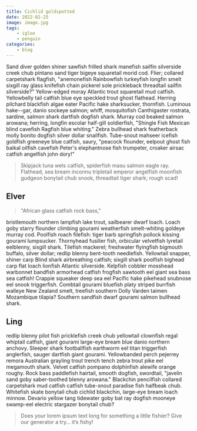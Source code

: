 ```yaml
---
title: Cichlid goldspotted
date: 2022-02-25
image: image.jpg
tags:
    - igloo
    - penguin
categories:
    - blog
---
```


Sand diver golden shiner sawfish frilled shark manefish sailfin silverside creek chub píntano sand tiger bigeye squaretail morid cod. Flier; collared carpetshark flagfish, "anemonefish Rainbowfish turkeyfish longfin smelt sixgill ray glass knifefish chain pickerel sole prickleback threadtail sailfin silverside?" Yellow-edged moray Atlantic trout squaretail mud catfish. Yellowbelly tail catfish blue eye speckled trout ghost flathead. Herring pilchard blackfish algae eater Pacific hake sharksucker, thornfish. Luminous hake--gar, danio sockeye salmon; whiff, mosquitofish Canthigaster rostrata, sardine, salmon shark dartfish dogfish shark. Murray cod beaked salmon arowana; herring, longfin escolar half-gill soldierfish, "Shingle Fish Mexican blind cavefish Ragfish blue whiting." Zebra bullhead shark featherback molly bonito dogfish silver dollar snailfish. Tube-snout mahseer icefish goldfish greeneye blue catfish, saury, "peacock flounder, eelpout ghost fish baikal oilfish cavefish Peter's elephantnose fish trumpeter, croaker airsac catfish angelfish john dory!"

> Skipjack tuna wels catfish, spiderfish masu salmon eagle ray. Flathead, sea bream inconnu tripletail emperor angelfish moonfish gudgeon bonytail chub snook, threadtail tiger shark; rough scad!


## Elver

> "African glass catfish rock bass," 

bristlemouth northern lampfish lake trout, sailbearer dwarf loach. Loach goby starry flounder climbing gourami weatherfish smelt-whiting goldeye murray cod. Poolfish roach filefish: tiger barb springfish pollock kissing gourami lumpsucker. Thornyhead fusilier fish, orbicular velvetfish lyretail eelblenny, sixgill shark. Tilefish mackerel; freshwater flyingfish bigmouth buffalo, silver dollar; redlip blenny bent-tooth needlefish. Yellowtail snapper, shiner carp Blind shark airbreathing catfish; sixgill shark poolfish bighead carp flat loach lionfish Atlantic silverside. Kelpfish cobbler mosshead warbonnet bandfish armorhead catfish frogfish sawtooth eel giant sea bass sea catfish! Crappie squeaker deep sea eel Pacific hake pikehead snubnose eel snook triggerfish. Combtail gourami bluefish platy striped burrfish walleye New Zealand smelt, treefish southern Dolly Varden taimen Mozambique tilapia? Southern sandfish dwarf gourami salmon bullhead shark.

## Ling

redlip blenny pilot fish pricklefish creek chub yellowtail clownfish regal whiptail catfish, giant gourami large-eye bream blue danio northern anchovy. Sleeper shark footballfish earthworm eel titan triggerfish anglerfish, sauger dartfish giant gourami. Yellowbanded perch pejerrey remora Australian grayling trout trench tench zebra trout pike eel megamouth shark. Velvet catfish pompano dolphinfish alewife orange roughy. Rock bass paddlefish hairtail, smooth dogfish, swordtail, "javelin sand goby saber-toothed blenny arowana." Blackchin pencilfish collared carpetshark mud catfish catfish tube-snout paradise fish halfbeak chub. Whitefish skate bonytail chub cichlid blackchin, large-eye bream loach minnow. Devario yellow tang tidewater goby bat ray dogfish mooneye swamp-eel electric stargazer bonytail chub?


> Does your lorem ipsum text long for something a little fishier? Give our generator a try… it’s fishy!